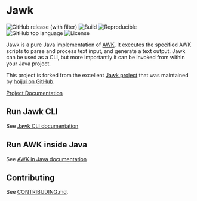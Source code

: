 # Jawk

![GitHub release (with filter)](https://img.shields.io/github/v/release/sentrysoftware/jawk)
![Build](https://img.shields.io/github/actions/workflow/status/sentrysoftware/jawk/deploy.yml)
![Reproducible](https://img.shields.io/badge/build-reproducible-green)
![GitHub top language](https://img.shields.io/github/languages/top/sentrysoftware/jawk)
![License](https://img.shields.io/github/license/sentrysoftware/jawk)

Jawk is a pure Java implementation of [AWK](https://en.wikipedia.org/wiki/AWK). It executes the specified AWK scripts to parse and process text input, and generate a text output. Jawk can be used as a CLI, but more importantly it can be invoked from within your Java project.

This project is forked from the excellent [Jawk project](https://jawk.sourceforge.net/) that was maintained by [hoijui on GitHub](https://github.com/hoijui/Jawk).

[Project Documentation](https://sentrysoftware.github.io/Jawk)

## Run Jawk CLI

See [Jawk CLI documentation](https://sentrysoftware.github.io/Jawk/cli.html)

## Run AWK inside Java

See [AWK in Java documentation](https://sentrysoftware.github.io/Jawk/java.html)

## Contributing

See [CONTRIBUDING.md](CONTRIBUTING.md).
